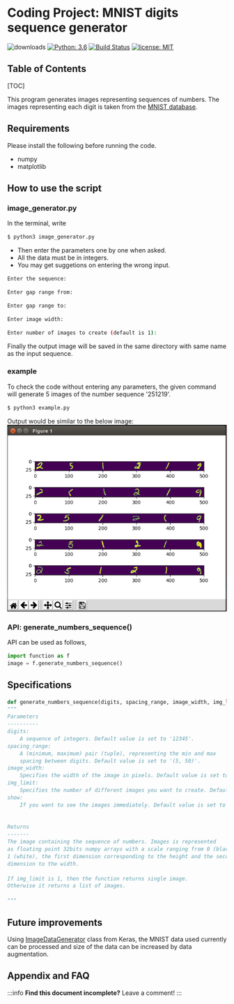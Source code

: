 # Coding Project: MNIST digits sequence generator
![downloads](https://img.shields.io/github/downloads/atom/atom/total.svg)
[![Python: 3.6](https://img.shields.io/badge/Python-3.6-blue.svg)](#)
[![Build Status](https://travis-ci.org/GeorgiosGoniotakis/python-hierarchy.svg?branch=master)](https://github.com/Jitesh17/digits-sequence-generator)
[![license: MIT](https://img.shields.io/badge/license-MIT-orange.svg)](https://opensource.org/licenses/MIT)

## Table of Contents

[TOC]

This program generates images representing sequences of numbers. The images representing each digit is taken from the [MNIST database](http://yann.lecun.com/exdb/mnist/).

## Requirements
Please install the following before running the code.
* numpy
* matplotlib
## How to use the script
 
###  image_generator.py
In the terminal, write

```sh
$ python3 image_generator.py
```
- Then enter the parameters one by one when asked.
- All the data must be in integers.
- You may get suggetions on entering the wrong input.
```sh
Enter the sequence:
```
```sh
Enter gap range from:
```
```sh
Enter gap range to:
```
```sh
Enter image width:
```
```sh
Enter number of images to create (default is 1):
```
Finally the output image will be saved in the same directory with same name as the input sequence.

### example
To check the code without entering any parameters, the given command will generate 5 images of the number sequence '251219'.
```sh
$ python3 example.py
```
Output would be similar to the below image:
![](source/dataset/example.png "example")

### API: generate_numbers_sequence()
API can be used as follows,
```python
import function as f
image = f.generate_numbers_sequence()
```

## Specifications

```python
def generate_numbers_sequence(digits, spacing_range, image_width, img_limit=1, show=False):
"""
Parameters
----------
digits: 
	A sequence of integers. Default value is set to '12345'.
spacing_range:
	A (minimum, maximum) pair (tuple), representing the min and max 
	spacing between digits. Default value is set to '(5, 50)'.
image_width:
	Specifies the width of the image in pixels. Default value is set to '500'.
img_limit:
	Specifies the number of different images you want to create. Default value is set to '1'.
show:
	If you want to see the images immediately. Default value is set to 'False'.


Returns
-------
The image containing the sequence of numbers. Images is represented
as floating point 32bits numpy arrays with a scale ranging from 0 (black) to
1 (white), the first dimension corresponding to the height and the second
dimension to the width.

If img_limit is 1, then the function returns single image.
Otherwise it returns a list of images.

"""
```

## Future improvements

Using [ImageDataGenerator](https://keras.io/preprocessing/image/) class from Keras, 
the MNIST data used currently can be processed and size of the data can be increased 
by data augmentation. 

## Appendix and FAQ

:::info
**Find this document incomplete?** Leave a comment!
:::
